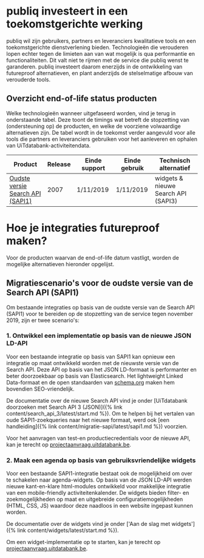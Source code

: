 ---
---

# publiq investeert in een toekomstgerichte werking

publiq wil zijn gebruikers, partners en leveranciers kwalitatieve tools en een toekomstgerichte dienstverlening bieden. Technologieën die verouderen lopen echter tegen de limieten aan van wat mogelijk is qua performantie en functionaliteiten. Dit valt niet te rijmen met de service die publiq wenst te garanderen. publiq investeert daarom enerzijds in de ontwikkeling van futureproof alternatieven, en plant anderzijds de stelselmatige afbouw van verouderde tools.

## Overzicht end-of-life status producten

Welke technologieën wanneer uitgefaseerd worden, vind je terug in onderstaande tabel. Deze toont de timings wat betreft de stopzetting van (ondersteuning op) de producten, en welke de voorziene volwaardige alternatieven zijn. De tabel wordt in de toekomst verder aangevuld voor alle tools die partners en leveranciers gebruiken voor het aanleveren en ophalen van UiTdatabank-activiteitendata.

| Product | Release | Einde support | Einde gebruik | Technisch alternatief |
| --- | --- | --- | --- | --- |
| [Oudste versie Search API (SAPI1)](#migratiescenarios-voor-de-oudste-versie-van-de-search-api-sapi1) | 2007 | 1/11/2019 | 1/11/2019 | widgets & nieuwe Search API (SAPI3) |

# Hoe je integraties futureproof maken?

Voor de producten waarvan de end-of-life datum vastligt, worden de mogelijke alternatieven hieronder opgelijst.

## Migratiescenario's voor de oudste versie van de Search API (SAPI1)

Om bestaande integraties op basis van de oudste versie van de Search API (SAPI1) voor te bereiden op de stopzetting van de service tegen november 2019, zijn er twee scenario's:

### 1. Ontwikkel een implementatie op basis van de nieuwe JSON LD-API

Voor een bestaande integratie op basis van SAPI1 kan opnieuw een integratie op maat ontwikkeld worden met de nieuwste versie van de Search API. Deze API op basis van het JSON LD-formaat is performanter en beter doorzoekbaar op basis van Elasticsearch. Het lightweight Linked Data-formaat en de open standaarden van [schema.org](http://schema.org/Event) maken hem bovendien SEO-vriendelijk.

De documentatie over de nieuwe Search API vind je onder [UiTdatabank doorzoeken met Search API 3 (JSON)]({% link content/search_api_3/latest/start.md %}).
Om te helpen bij het vertalen van oude SAPI1-zoekqueries naar het nieuwe formaat, werd ook [een handleiding]({% link content/migratie-sapi/latest/sapi1.md %}) voorzien.

Voor het aanvragen van test-en productiecredentials voor de nieuwe API, kan je terecht op [projectaanvraag.uitdatabank.be](https://projectaanvraag.uitdatabank.be). 

### 2. Maak een agenda op basis van gebruiksvriendelijke widgets

Voor een bestaande SAPI1-integratie bestaat ook de mogelijkheid om over te schakelen naar agenda-widgets. Op basis van de JSON LD-API werden nieuwe kant-en-klare html-modules ontwikkeld voor makkelijke integratie van een mobile-friendly activiteitenkalender. De widgets bieden filter- en zoekmogelijkheden op maat en uitgebreide configuratiemogelijkheden (HTML, CSS, JS) waardoor deze naadloos in een website ingepast kunnen worden.

De documentatie over de widgets vind je onder ['Aan de slag met widgets']({% link content/widgets/latest/start.md %}).

Om een widget-implementatie op te starten, kan je terecht op [projectaanvraag.uitdatabank.be](https://projectaanvraag.uitdatabank.be). 
